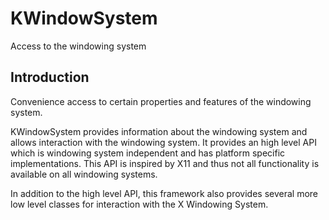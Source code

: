 # KWindowSystem

Access to the windowing system

## Introduction

Convenience access to certain properties and features of the windowing system.

KWindowSystem provides information about the windowing system and allows interaction with
the windowing system. It provides an high level API which is windowing system independent and
has platform specific implementations. This API is inspired by X11 and thus not all functionality
is available on all windowing systems.

In addition to the high level API, this framework also provides several more low level classes
for interaction with the X Windowing System.

